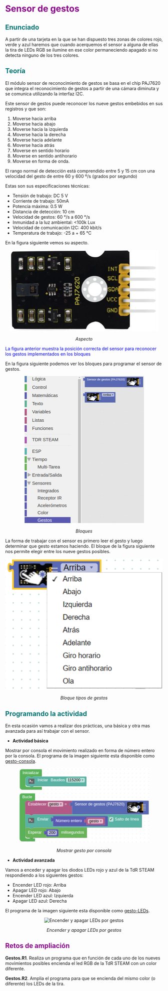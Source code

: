 # <FONT COLOR=#8B008B>Sensor de gestos</font>

## <FONT COLOR=#007575>Enunciado</font>
A partir de una tarjeta en la que se han dispuesto tres zonas de colores rojo, verde y azul haremos que cuando acerquemos el sensor a alguna de ellas la tira de LEDs RGB se ilumine en ese color permaneciendo apagado si no detecta ninguno de los tres colores.

## <FONT COLOR=#007575>Teoría</font>
El módulo sensor de reconocimiento de gestos se basa en el chip PAJ7620 que integra el reconocimiento de gestos a partir de una cámara diminuta y se comunica utilizando la interfaz I2C.

Este sensor de gestos puede reconocer los nueve gestos embebidos en sus registros y que son:

1. Moverse hacia arriba
2. Moverse hacia abajo
3. Moverse hacia la izquierda
4. Moverse hacia la derecha
5. Moverse hacia adelante
6. Moverse hacia atrás
7. Moverse en sentido horario
8. Moverse en sentido antihorario
9. Moverse en forma de onda.

El rango normal de detección está comprendido entre 5 y 15 cm con una velocidad del gesto de entre 60 y 600 º/s (grados por segundo)

Estas son sus especificaciones técnicas:

* Tensión de trabajo: DC 5 V
* Corriente de trabajo: 50mA
* Potencia máxima: 0.5 W
* Distancia de detección: 10 cm
* Velocidad de gestos: 60 °/s a 600 °/s
* Inmunidad a la luz ambiental: <100k Lux
* Velocidad de comunicación I2C: 400 kbit/s
* Temperatura de trabajo: -25 a + 65 °C

En la figura siguiente vemos su aspecto.

<center>

![Aspecto](../img/img/gestos/Aspecto.png)

*Aspecto*

</center>

<font color=#0000FF> La figura anterior muestra la posición correcta del sensor para reconocer los gestos implementados en los bloques </font>

En la figura siguiente podemos ver los bloques para programar el sensor de gestos.

<center>

![Bloques](../img/img/gestos/bloques.png)

*Bloques*

</center>

La forma de trabajar con el sensor es primero leer el gesto y luego determinar que gesto estamos haciendo. El bloque de la figura siguiente nos permite elegir entre los nueve gestos posibles.

<center>

![Bloque tipos de gestos](../img/img/gestos/tipos.png)

*Bloque tipos de gestos*

</center>

## <FONT COLOR=#007575>Programando la actividad</font>
En esta ocasión vamos a realizar dos prácticas, una básica y otra mas avanzada para así trabajar con el sensor.

* **Actividad básica**

Mostrar por consola el movimiento realizado en forma de número entero por la consola. El programa de la imagen siguiente esta disponible como [gesto-consola](./programas/gesto-consola.abp).

<center>

![Mostrar gesto por consola](../img/img/gestos/gesto-consola.png)

*Mostrar gesto por consola*

</center>

* **Actividad avanzada**

Vamos a enceder y apagar los diodos LEDs rojo y azul de la TdR STEAM respondiendo a los siguientes gestos:

- Encender LED rojo: Arriba
- Apagar LED rojo: Abajo
- Encender LED azul: Izquierda
- Apagar LED azul: Derecha

El programa de la imagen siguiente esta disponible como [gesto-LEDs](./programas/gesto-LEDs.abp).

<center>

![Encender y apagar LEDs por gestos](../img/img/gestos/gesto-LEDs.png)

*Encender y apagar LEDs por gestos*

</center>

## <FONT COLOR=#8B008B>Retos de ampliación</font>

**Gestos.R1**. Realiza un programa que en función de cada uno de los nueves movimientos posibles encienda el led RGB de la TdR STEAM con un color diferente.

**Gestos.R2**. Amplia el programa para que se encienda del mismo color (o diferente) los LEDs de la tira.
